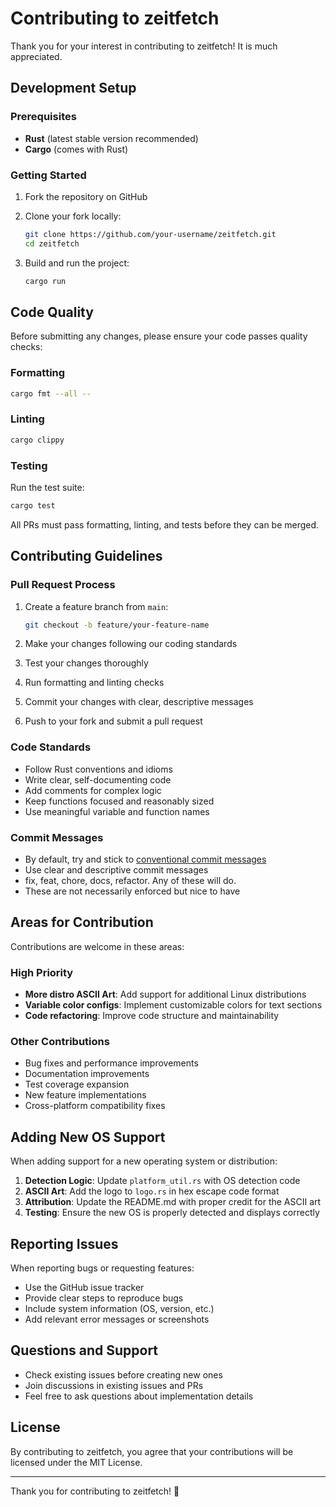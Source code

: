 # Contributing to zeitfetch

Thank you for your interest in contributing to zeitfetch! It is much appreciated.

## Development Setup

### Prerequisites

- **Rust** (latest stable version recommended)
- **Cargo** (comes with Rust)

### Getting Started

1. Fork the repository on GitHub
2. Clone your fork locally:
   ```bash
   git clone https://github.com/your-username/zeitfetch.git
   cd zeitfetch
   ```

3. Build and run the project:
   ```bash
   cargo run
   ```

## Code Quality

Before submitting any changes, please ensure your code passes quality checks:

### Formatting
```bash
cargo fmt --all --
```

### Linting
```bash
cargo clippy
```

### Testing
Run the test suite:
```bash
cargo test
```

All PRs must pass formatting, linting, and tests before they can be merged.

## Contributing Guidelines

### Pull Request Process

1. Create a feature branch from `main`:
   ```bash
   git checkout -b feature/your-feature-name
   ```

2. Make your changes following our coding standards
3. Test your changes thoroughly
4. Run formatting and linting checks
5. Commit your changes with clear, descriptive messages
6. Push to your fork and submit a pull request

### Code Standards

- Follow Rust conventions and idioms
- Write clear, self-documenting code
- Add comments for complex logic
- Keep functions focused and reasonably sized
- Use meaningful variable and function names

### Commit Messages
- By default, try and stick to [conventional commit messages](https://www.conventionalcommits.org/en/v1.0.0/)
- Use clear and descriptive commit messages
- fix, feat, chore, docs, refactor. Any of these will do.
- These are not necessarily enforced but nice to have

## Areas for Contribution

Contributions are welcome in these areas:

### High Priority
- **More distro ASCII Art**: Add support for additional Linux distributions
- **Variable color configs**: Implement customizable colors for text sections
- **Code refactoring**: Improve code structure and maintainability

### Other Contributions
- Bug fixes and performance improvements
- Documentation improvements
- Test coverage expansion
- New feature implementations
- Cross-platform compatibility fixes

## Adding New OS Support

When adding support for a new operating system or distribution:

1. **Detection Logic**: Update `platform_util.rs` with OS detection code
2. **ASCII Art**: Add the logo to `logo.rs` in hex escape code format
3. **Attribution**: Update the README.md with proper credit for the ASCII art
4. **Testing**: Ensure the new OS is properly detected and displays correctly

## Reporting Issues

When reporting bugs or requesting features:

- Use the GitHub issue tracker
- Provide clear steps to reproduce bugs
- Include system information (OS, version, etc.)
- Add relevant error messages or screenshots

## Questions and Support

- Check existing issues before creating new ones
- Join discussions in existing issues and PRs
- Feel free to ask questions about implementation details

## License

By contributing to zeitfetch, you agree that your contributions will be licensed under the MIT License.

---

Thank you for contributing to zeitfetch! 🚀
